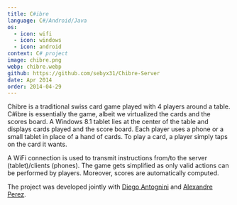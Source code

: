 ```yaml
---
title: C#ibre
language: C#/Android/Java
os:
  - icon: wifi
  - icon: windows
  - icon: android
context: C# project
image: chibre.png
webp: chibre.webp
github: https://github.com/sebyx31/Chibre-Server
date: Apr 2014
order: 2014-04-29
---
```


Chibre is a traditional swiss card game played with 4 players around a table. C#ibre is essentially the game, albeit we virtualized the cards and the scores board. A Windows 8.1 tablet lies at the center of the table and displays cards played and the score board. Each player uses a phone or a small tablet in place of a hand of cards. To play a card, a player simply taps on the card it wants.

A WiFi connection is used to transmit instructions from/to the server (tablet)/clients (phones). The game gets simplified as only valid actions can be performed by players. Moreover, scores are automatically computed.

The project was developed jointly with [Diego Antognini](https://ch.linkedin.com/in/diegoantognini) and [Alexandre Perez](https://perezapp.ch).
